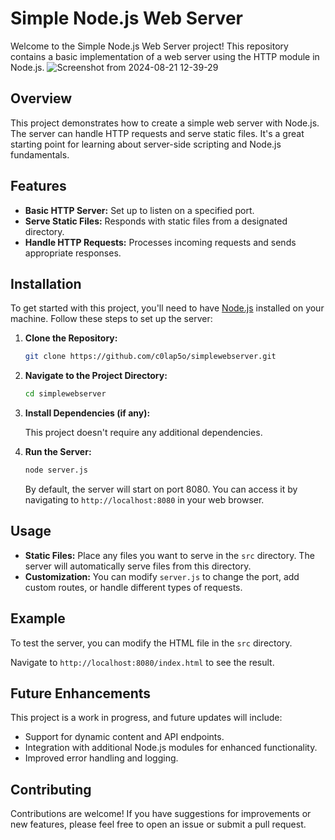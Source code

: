 # Simple Node.js Web Server

Welcome to the Simple Node.js Web Server project! This repository contains a basic implementation of a web server using the HTTP module in Node.js.
![Screenshot from 2024-08-21 12-39-29](https://github.com/user-attachments/assets/1369a782-e7e5-4f49-aa1f-a6062fac0cc8)
## Overview
This project demonstrates how to create a simple web server with Node.js. The server can handle HTTP requests and serve static files. It's a great starting point for learning about server-side scripting and Node.js fundamentals.

## Features

- **Basic HTTP Server:** Set up to listen on a specified port.
- **Serve Static Files:** Responds with static files from a designated directory.
- **Handle HTTP Requests:** Processes incoming requests and sends appropriate responses.

## Installation

To get started with this project, you'll need to have [Node.js](https://nodejs.org/) installed on your machine. Follow these steps to set up the server:

1. **Clone the Repository:**

   ```bash
   git clone https://github.com/c0lap5o/simplewebserver.git
   ```

2. **Navigate to the Project Directory:**

   ```bash
   cd simplewebserver
   ```

3. **Install Dependencies (if any):**

   This project doesn't require any additional dependencies. 

4. **Run the Server:**

   ```bash
   node server.js
   ```

   By default, the server will start on port 8080. You can access it by navigating to `http://localhost:8080` in your web browser.

## Usage

- **Static Files:** Place any files you want to serve in the `src` directory. The server will automatically serve files from this directory.
- **Customization:** You can modify `server.js` to change the port, add custom routes, or handle different types of requests.

## Example

To test the server, you can modify the HTML file in the `src` directory.

Navigate to `http://localhost:8080/index.html` to see the result.

## Future Enhancements

This project is a work in progress, and future updates will include:

- Support for dynamic content and API endpoints.
- Integration with additional Node.js modules for enhanced functionality.
- Improved error handling and logging.

## Contributing

Contributions are welcome! If you have suggestions for improvements or new features, please feel free to open an issue or submit a pull request.
